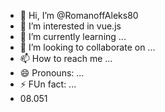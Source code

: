 - 👋 Hi, I’m @RomanoffAleks80
- 👀 I’m interested in vue.js
- 🌱 I’m currently learning ...
- 💞️ I’m looking to collaborate on ...
- 📫 How to reach me ...
- 😄 Pronouns: ...
- ⚡ FUn fact: ...
- 08.051

<!---
RomanoffAleks80/RomanoffAleks80 is a ✨ special ✨ repository because its `README.md` (this file) appears on your GitHub profile.
You can click the Preview link to take a look at your changes.
--->
